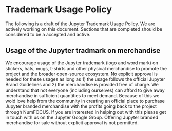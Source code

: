 # Trademark Usage Policy

The following is a draft of the Jupyter Trademark Usage Policy. We are actively working on this document. Sections that are completed
should be considered to be a accepted and active.

## Usage of the Jupyter tradmark on merchandise

We encourage usage of the Jupyter trademark (logo and word mark) on stickers, hats, mugs, t-shirts and other physical merchandise to promote the project and the broader open-source ecosystem. No explicit
approval is needed for these usages as long as 1) the usage follows the official Jupyter Brand Guidelines and 2) the merchandise is
provided free of charge. We understand that not everyone (including ourselves) can afford to give away merchandise in sufficient
quantities to meet demand. Because of this we wold love help from the community in creating an official place to purchase Jupyter branded
merchandise with the profits going back to the project through NumFOCUS. If you are interested in helping out with this please get in
touch with us on the Jupyter Google Group. Offering Jupyter branded merchandise for sale without explicit approval is not permitted.
